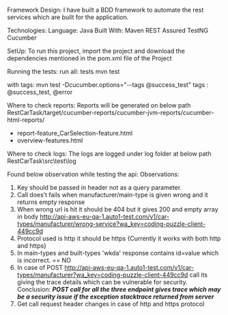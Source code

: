 Framework Design:
I have built a BDD framework to automate the rest services which are built for the application.

Technologies:
Language: Java
Built With: Maven
REST Assured
TestNG
Cucumber

SetUp:
To run this project, import the project and download the dependencies mentioned in the pom.xml file of the Project

Running the tests:
run all: tests
        mvn test

with tags:
        mvn test -Dcucumber.options="--tags @success_test"
tags : @success_test, @error


Where to check reports:
Reports will be generated on below path 
RestCarTask/target/cucumber-reports/cucumber-jvm-reports/cucumber-html-reports/
* report-feature_CarSelection-feature.html
* overview-features.html

Where to check logs:
The logs are logged under log folder at below path
RestCarTask\src\test\log

Found below observation while testing the api:
Observations:
1. Key should be passed in header not as a query parameter.
2. Call does’t fails when manufacturer/main-type is given wrong and it returns empty response
3. When wrong url is hit it should be 404 but it gives 200 and empty array in body 
http://api-aws-eu-qa-1.auto1-test.com/v1/car-types/manufacturer/wrong-service?wa_key=coding-puzzle-client-449cc9d
4. Protocol used is http it should be https {Currently it works with both http and https}
5. In main-types and built-types 'wkda' response contains id=value which is incorrect. == NO 
6. In case of POST http://api-aws-eu-qa-1.auto1-test.com/v1/car-types/manufacturer?wa_key=coding-puzzle-client-449cc9d
    call its giving the trace details which can be vulnerable for security.
    Conclusion: ***POST call for all the three endpoint gives trace which may be a security issue if the exception 
    stacktrace returned from server***
7. Get call request header changes in case of http and https protocol